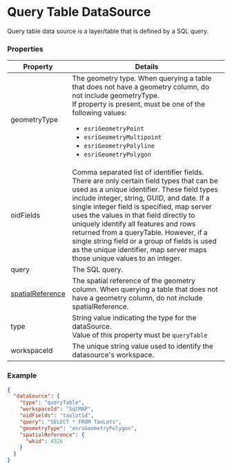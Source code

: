 # Query Table DataSource

Query table data source is a layer/table that is defined by a SQL query.

### Properties

| Property | Details
| --- | ---
| geometryType | The geometry type. When querying a table that does not have a geometry column, do not include geometryType.<br>If property is present, must be one of the following values: <ul><li>`esriGeometryPoint`</li><li>`esriGeometryMultipoint`</li><li>`esriGeometryPolyline`</li><li>`esriGeometryPolygon`</li></ul>
| oidFields | Comma separated list of identifier fields. There are only certain field types that can be used as a unique identifier. These field types include integer, string, GUID, and date. If a single integer field is specified, map server uses the values in that field directly to uniquely identify all features and rows returned from a queryTable. However, if a single string field or a group of fields is used as the unique identifier, map server maps those unique values to an integer.
| query | The SQL query.
| [spatialReference](spatialReference.md) | The spatial reference of the geometry column. When querying a table that does not have a geometry column, do not include spatialReference.
| type | String value indicating the type for the dataSource.<br>Value of this property must be `queryTable`
| workspaceId | The unique string value used to identify the datasource's workspace.


### Example

```json
{
  "dataSource": {
    "type": "queryTable",
    "workspaceId": "SqlMAP",
    "oidFields": "taxlotid",
    "query": "SELECT * FROM TaxLots",
    "geometryType": "esriGeometryPolygon",
    "spatialReference": {
      "wkid": 4326
    }
  }
}
```

